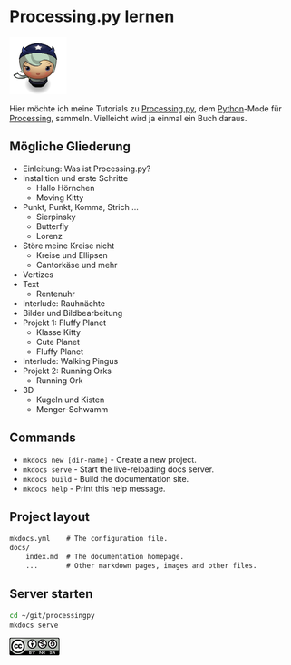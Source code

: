 # Processing.py lernen

![Horn Girl](images/horngirl.png)

Hier möchte ich meine Tutorials zu [Processing.py][2], dem [Python][3]-Mode für [Processing][4], sammeln. Vielleicht wird ja einmal ein Buch daraus.

## Mögliche Gliederung

- Einleitung: Was ist Processing.py?
- Installtion und erste Schritte
    - Hallo Hörnchen
    - Moving Kitty
- Punkt, Punkt, Komma, Strich …
    - Sierpinsky
    - Butterfly
    - Lorenz
- Störe meine Kreise nicht
    - Kreise und Ellipsen
    - Cantorkäse und mehr
- Vertizes
- Text
    - Rentenuhr
- Interlude: Rauhnächte
- Bilder und Bildbearbeitung
- Projekt 1: Fluffy Planet
    - Klasse Kitty
    - Cute Planet
    - Fluffy Planet
- Interlude: Walking Pingus
- Projekt 2: Running Orks
    - Running Ork
- 3D
    - Kugeln und Kisten
    - Menger-Schwamm

## Commands

* `mkdocs new [dir-name]` - Create a new project.
* `mkdocs serve` - Start the live-reloading docs server.
* `mkdocs build` - Build the documentation site.
* `mkdocs help` - Print this help message.

## Project layout

    mkdocs.yml    # The configuration file.
    docs/
        index.md  # The documentation homepage.
        ...       # Other markdown pages, images and other files.

## Server starten

~~~bash
cd ~/git/processingpy
mkdocs serve
~~~

[![cc-by-nc-sa](images/cc-by-nc-sa.png)][1]

[1]: http://creativecommons.org/licenses/by-nc-sa/4.0/
[2]: http://cognitiones.kantel-chaos-team.de/programmierung/creativecoding/processing/processingpy.html
[3]: http://cognitiones.kantel-chaos-team.de/programmierung/python/python.html
[4]: http://cognitiones.kantel-chaos-team.de/programmierung/creativecoding/processing/processing.html
